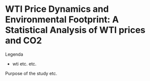 # WTI Price Dynamics and Environmental Footprint: A Statistical Analysis of WTI prices and CO2 

Legenda
- wti etc. etc.

Purpose of the study etc.

